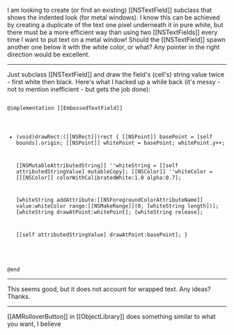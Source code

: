 

I am looking to create (or find an existing) [[NSTextField]] subclass that shows the indented look (for metal windows).  I know this can be achieved by creating a duplicate of the text one pixel underneath it in pure white, but there must be a more efficient way than using two [[NSTextFields]] every time I want to put text on a metal window!  Should the [[NSTextField]] spawn another one below it with the white color, or what?  Any pointer in the right direction would be excellent.

----


Just subclass [[NSTextField]] and draw the field's (cell's) string value twice - first white then black. Here's what I hacked up a while back (it's messy - not to mention inefficient - but gets the job done):

<code>
@implementation [[EmbossedTextField]]

- (void)drawRect:([[NSRect]])rect {
    [[NSPoint]] basePoint = [self bounds].origin;
    [[NSPoint]] whitePoint = basePoint;
    whitePoint.y++;
    
    [[NSMutableAttributedString]] ''whiteString = [[self attributedStringValue] mutableCopy];
    [[NSColor]] ''whiteColor = [[[NSColor]] colorWithCalibratedWhite:1.0 alpha:0.7];
    
    [whiteString addAttribute:[[NSForegroundColorAttributeName]] value:whiteColor range:[[NSMakeRange]](0, [whiteString length])];
    [whiteString drawAtPoint:whitePoint];
    [whiteString release];
    
    [[self attributedStringValue] drawAtPoint:basePoint];
}

@end
</code>

----

This seems good, but it does not account for wrapped text.  Any ideas?  Thanks.

----

[[AMRolloverButton]] in [[ObjectLibrary]] does something similar to what you want, I believe